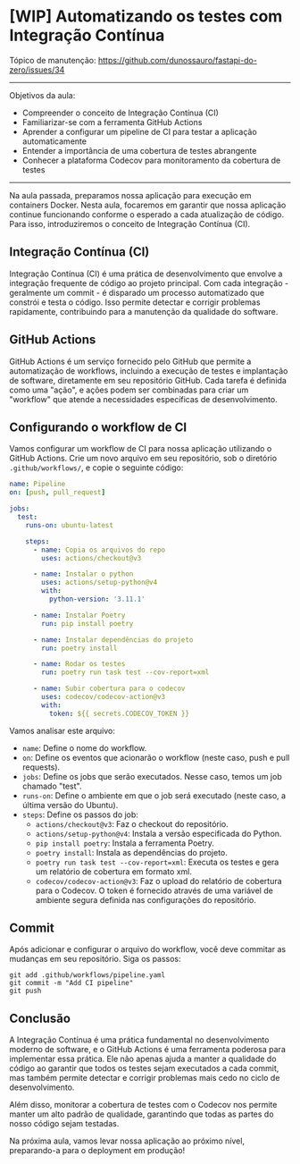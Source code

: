 # [WIP] Automatizando os testes com Integração Contínua

Tópico de manutenção: https://github.com/dunossauro/fastapi-do-zero/issues/34

---
Objetivos da aula:

- Compreender o conceito de Integração Contínua (CI)
- Familiarizar-se com a ferramenta GitHub Actions
- Aprender a configurar um pipeline de CI para testar a aplicação automaticamente
- Entender a importância de uma cobertura de testes abrangente
- Conhecer a plataforma Codecov para monitoramento da cobertura de testes

---

Na aula passada, preparamos nossa aplicação para execução em containers Docker. Nesta aula, focaremos em garantir que nossa aplicação continue funcionando conforme o esperado a cada atualização de código. Para isso, introduziremos o conceito de Integração Contínua (CI).

## Integração Contínua (CI)

Integração Contínua (CI) é uma prática de desenvolvimento que envolve a integração frequente de código ao projeto principal. Com cada integração - geralmente um commit - é disparado um processo automatizado que constrói e testa o código. Isso permite detectar e corrigir problemas rapidamente, contribuindo para a manutenção da qualidade do software.

## GitHub Actions

GitHub Actions é um serviço fornecido pelo GitHub que permite a automatização de workflows, incluindo a execução de testes e implantação de software, diretamente em seu repositório GitHub. Cada tarefa é definida como uma "ação", e ações podem ser combinadas para criar um "workflow" que atende a necessidades específicas de desenvolvimento.

## Configurando o workflow de CI

Vamos configurar um workflow de CI para nossa aplicação utilizando o GitHub Actions. Crie um novo arquivo em seu repositório, sob o diretório `.github/workflows/`, e copie o seguinte código:

```yaml title=".github/workflows/pipeline.yaml"
name: Pipeline
on: [push, pull_request]

jobs:
  test:
    runs-on: ubuntu-latest

    steps:
      - name: Copia os arquivos do repo
        uses: actions/checkout@v3

      - name: Instalar o python
        uses: actions/setup-python@v4
        with:
          python-version: '3.11.1'

      - name: Instalar Poetry
        run: pip install poetry

      - name: Instalar dependências do projeto
        run: poetry install

      - name: Rodar os testes
        run: poetry run task test --cov-report=xml

      - name: Subir cobertura para o codecov
        uses: codecov/codecov-action@v3
        with:
          token: ${{ secrets.CODECOV_TOKEN }}
```

Vamos analisar este arquivo:

- `name`: Define o nome do workflow.
- `on`: Define os eventos que acionarão o workflow (neste caso, push e pull requests).
- `jobs`: Define os jobs que serão executados. Nesse caso, temos um job chamado "test".
- `runs-on`: Define o ambiente em que o job será executado (neste caso, a última versão do Ubuntu).
- `steps`: Define os passos do job:
  - `actions/checkout@v3`: Faz o checkout do repositório.
  - `actions/setup-python@v4`: Instala a versão especificada do Python.
  - `pip install poetry`: Instala a ferramenta Poetry.
  - `poetry install`: Instala as dependências do projeto.
  - `poetry run task test --cov-report=xml`: Executa os testes e gera um relatório de cobertura em formato xml.
  - `codecov/codecov-action@v3`: Faz o upload do relatório de cobertura para o Codecov. O token é fornecido através de uma variável de ambiente segura definida nas configurações do repositório.

## Commit

Após adicionar e configurar o arquivo do workflow, você deve commitar as mudanças em seu repositório. Siga os passos:

```shell title="$ Execução no terminal!"
git add .github/workflows/pipeline.yaml
git commit -m "Add CI pipeline"
git push
```

## Conclusão

A Integração Contínua é uma prática fundamental no desenvolvimento moderno de software, e o GitHub Actions é uma ferramenta poderosa para implementar essa prática. Ele não apenas ajuda a manter a qualidade do código ao garantir que todos os testes sejam executados a cada commit, mas também permite detectar e corrigir problemas mais cedo no ciclo de desenvolvimento.

Além disso, monitorar a cobertura de testes com o Codecov nos permite manter um alto padrão de qualidade, garantindo que todas as partes do nosso código sejam testadas.

Na próxima aula, vamos levar nossa aplicação ao próximo nível, preparando-a para o deployment em produção!
